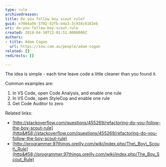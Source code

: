 ```yaml
---
type: rule
archivedreason: 
title: Do you follow boy scout rule?
guid: e7064a56-5702-42fb-b4a3-3c934c6163eb
uri: do-you-follow-boy-scout-rule
created: 2018-04-30T22:01:51.0000000Z
authors:
- title: Adam Cogan
  url: https://ssw.com.au/people/adam-cogan
related: []
redirects: []

---
```


The idea is simple - each time leave code a little cleaner than you found it.

Common examples are:

<!--endintro-->

1. In VS Code, open Code Analysis, and enable one rule
2. In VS Code, open StyleCop and enable one rule
3. Get Code Auditor to zero


Related links:

* [http://stackoverflow.com/questions/455269/refactoring-do-you-follow-the-boy-scout-rule](http&#58;//stackoverflow.com/questions/455269/refactoring-do-you-follow-the-boy-scout-rule)
* [http://programmer.97things.oreilly.com/wiki/index.php/The\_Boy\_Scout\_Rule](http&#58;//programmer.97things.oreilly.com/wiki/index.php/The_Boy_Scout_Rule)
